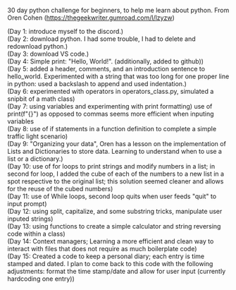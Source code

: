 30 day python challenge for beginners, to help me learn about python. From Oren Cohen (https://thegeekwriter.gumroad.com/l/lzyzw)

(Day 1: introduce myself to the discord.)<br>
(Day 2: download python. I had some trouble, I had to delete and redownload python.) <br>
(Day 3: download VS code.) <br>
(Day 4: Simple print: "Hello, World!". (additionally, added to github)) <br>
(Day 5: added a header, comments, and an introduction sentence to hello_world. Experimented with a string that was too long for one proper line in python: 
  used a backslash to append and used indentation.) <br>
(Day 6: experimented with operators in operators_class.py, simulated a snipbit of a math class) <br>
(Day 7: using variables and experimenting with print formatting)  use of print(f"{}") as opposed to commas seems more efficient when inputing variables <br>
(Day 8: use of if statements in a function definition to complete a simple traffic light scenario) <br>
(Day 9: "Organizing your data", Oren has a lesson on the implementation of Lists and Dictionaries to store data. Learning 
  to understand when to use a list or a dictionary.) <br>
(Day 10: use of for loops to print strings and modify numbers in a list; in second for loop, I added the cube of each of 
  the numbers to a new list in a spot respective to the original list; this solution seemed cleaner and allows for the reuse of the cubed numbers) <br>
(Day 11: use of While loops, second loop quits when user feeds "quit" to input prompt) <br>
(Day 12: using split, capitalize, and some substring tricks, manipulate user inputed strings) <br>
(Day 13: using functions to create a simple calculator and string reversing code within a class) <br>
(Day 14: Context managers; Learning a more efficient and clean way to interact with files that does not require as much boilerplate code) <br>
(Day 15: Created a code to keep a personal diary; each entry is time stamped and dated. I plan to come back to this code with the following adjustments: format the time stamp/date and allow for user input (currently hardcoding one entry)) <br>